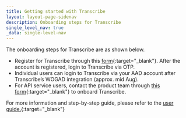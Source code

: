 ```yaml
---
title: Getting started with Transcribe
layout: layout-page-sidenav
description: Onboarding steps for Transcribe
single_level_nav: true
_data: single-level-nav
---
```


The onboarding steps for Transcribe are as shown below.

-	Register for Transcribe through this [form](https://form.gov.sg/#!/62280856ba91100012050933){:target="_blank"}. After the account is registered, login to Transcribe via OTP. 
-	Individual users can login to Transcribe via your AAD account after Transcribe’s WOGAD integration (approx. mid Aug).
-	For API service users, contact the product team through [this form](https://form.gov.sg/#!/62280856ba91100012050933){:target="_blank"} to onboard Transcribe.
	
For more information and step-by-step guide, please refer to the [user guide.](https://www.transcribe.gov.sg/user_guide/){:target="_blank"}


